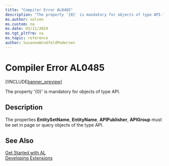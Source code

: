 ```yaml
---
title: "Compiler Error AL0485"
description: "The property '{0}' is mandatory for objects of type API."
ms.author: solsen
ms.custom: na
ms.date: 03/11/2024
ms.tgt_pltfrm: na
ms.topic: reference
author: SusanneWindfeldPedersen
---
```

[//]: # (START>DO_NOT_EDIT)
[//]: # (IMPORTANT:Do not edit any of the content between here and the END>DO_NOT_EDIT.)
[//]: # (Any modifications should be made in the .xml files in the ModernDev repo.)
# Compiler Error AL0485

[!INCLUDE[banner_preview](../includes/banner_preview.md)]

The property '{0}' is mandatory for objects of type API.


## Description
The properties **EntitySetName**, **EntityName**, **APIPublisher**, **APIGroup** must be set in page or query objects of the type API.  

[//]: # (IMPORTANT: END>DO_NOT_EDIT)
## See Also  
[Get Started with AL](../devenv-get-started.md)  
[Developing Extensions](../devenv-dev-overview.md)  